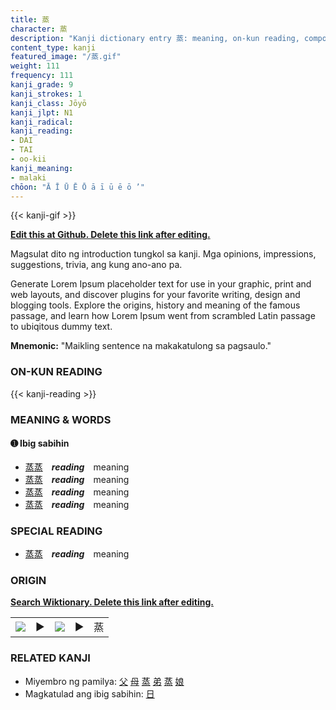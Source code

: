 ```yaml
---
title: 蒸
character: 蒸
description: "Kanji dictionary entry 蒸: meaning, on-kun reading, compounds, origin, related kanji"
content_type: kanji
featured_image: "/蒸.gif"
weight: 111
frequency: 111
kanji_grade: 9
kanji_strokes: 1
kanji_class: Jōyō
kanji_jlpt: N1
kanji_radical: 
kanji_reading: 
- DAI
- TAI
- oo-kii
kanji_meaning:
- malaki
chōon: "Ā Ī Ū Ē Ō ā ī ū ē ō ’"
---
```

[//]: # (Don't edit the line below. Kanji animated GIF code is automatically generated.)
{{< kanji-gif >}}

[//]: # (Edit below this line.)

**[Edit this at Github. Delete this link after editing.](https://github.com/tim0g/tim/tree/main/content/kanji/蒸/index.md)**

Magsulat dito ng introduction tungkol sa kanji. Mga opinions, impressions, suggestions, trivia, ang kung ano-ano pa.

Generate Lorem Ipsum placeholder text for use in your graphic, print and web layouts, and discover plugins for your favorite writing, design and blogging tools. Explore the origins, history and meaning of the famous passage, and learn how Lorem Ipsum went from scrambled Latin passage to ubiqitous dummy text.
 
**Mnemonic:** "Maikling sentence na makakatulong sa pagsaulo."

### ON-KUN READING

[//]: # (Don't edit the line below. ON-KUN READING code is automatically generated.)
{{< kanji-reading >}}

### MEANING & WORDS

#### ➊ **Ibig sabihin**
  - [蒸](../蒸)[蒸](../蒸)　***reading***　meaning
  - [蒸](../蒸)[蒸](../蒸)　***reading***　meaning
  - [蒸](../蒸)[蒸](../蒸)　***reading***　meaning
  - [蒸](../蒸)[蒸](../蒸)　***reading***　meaning

### SPECIAL READING
  - [蒸](../蒸)[蒸](../蒸)　***reading***　meaning

### ORIGIN

**[Search Wiktionary. Delete this link after editing.](https://wiktionary.org/wiki/蒸)**
<table class="kanji-table"><tr><td>
<img src="60px-蒸-bronze.svg.png">
</td><td>▶</td><td>
<img src="60px-蒸-oracle.svg.png">
</td><td>▶</td>
<td class="kanji-origin">蒸</td>
</tr></table>

### RELATED KANJI
- Miyembro ng pamilya: [父](../父) [母](../母) [蒸](../蒸) [弟](../弟) [蒸](../蒸) [娘](../娘)
- Magkatulad ang ibig sabihin: [日](../日)
